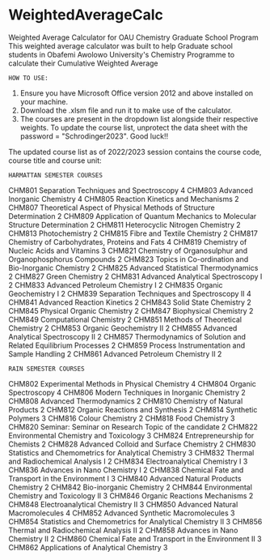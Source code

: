# WeightedAverageCalc
Weighted Average Calculator for OAU Chemistry Graduate School Program
This weighted average calculator was built to help Graduate school students in Obafemi Awolowo University's Chemistry Programme to calculate their Cumulative Weighted Average

	HOW TO USE:
1. Ensure you have Microsoft Office version 2012 and above installed on your machine.
2. Download the .xlsm file and run it to make use of the calculator. 
3. The courses are present in the dropdown list alongside their respective weights. 
To update the course list, unprotect the data sheet with the password  = "Schrodinger2023".
Good luck!! 


The updated course list as of 2022/2023 session contains the course code, course title and course unit:

	HARMATTAN SEMESTER COURSES		
CHM801	Separation Techniques and Spectroscopy	4
CHM803	Advanced Inorganic Chemistry	4
CHM805	Reaction Kinetics and Mechanisms	2
CHM807	Theoretical Aspect of Physical Methods of Structure Determination	2
CHM809	Application of Quantum Mechanics to Molecular Structure Determination	2
CHM811	Heterocyclic Nitrogen Chemistry	2
CHM813	Photochemistry	2
CHM815	Fibre and Textile Chemistry	2
CHM817	Chemistry of Carbohydrates, Proteins and Fats	4
CHM819	Chemistry of Nucleic Acids and Vitamins	3
CHM821	Chemistry of Organosulphur and Organophosphorus Compounds	2
CHM823	Topics in Co-ordination and Bio-Inorganic Chemistry	2
CHM825	Advanced Statistical Thermodynamics	2
CHM827	Green Chemistry	2
CHM831	Advanced Analytical Spectroscopy I	2
CHM833	Advanced Petroleum Chemistry I	2
CHM835	Organic Geochemistry I	2
CHM839	Separation Techniques and Spectroscopy II	4
CHM841	Advanced Reaction Kinetics	2
CHM843	Solid State Chemistry	2
CHM845	Physical Organic Chemistry	2
CHM847	Biophysical Chemistry	2
CHM849	Computational Chemistry	2
CHM851	Methods of Theoretical Chemistry	2
CHM853	Organic Geochemistry II	2
CHM855	Advanced Analytical Spectroscopy II	2
CHM857	Thermodynamics of Solution and Related Equilibrium Processes	2
CHM859	Process Instrumentation and Sample Handling	2
CHM861	Advanced Petroleum Chemistry II	2

	RAIN SEMESTER COURSES		
CHM802	Experimental Methods in Physical Chemistry	4
CHM804	Organic Spectroscopy	4
CHM806	Modern Techniques in Inorganic Chemistry	2
CHM808	Advanced Thermodynamics	2
CHM810	Chemistry of Natural Products	2
CHM812	Organic Reactions and Synthesis	2
CHM814	Synthetic Polymers	3
CHM816	Colour Chemistry	2
CHM818	Food Chemistry	3
CHM820	Seminar: Seminar on Research Topic of the candidate	2
CHM822	Environmental Chemistry and Toxicology	3
CHM824	Entrepreneurship for Chemists	2
CHM828	Advanced Colloid and Surface Chemistry	2
CHM830	Statistics and Chemometrics for Analytical Chemistry	3
CHM832	Thermal and Radiochemical Analysis I	2
CHM834	Electroanalytical Chemistry I	3
CHM836	Advances in Nano Chemistry I	2
CHM838	Chemical Fate and Transport in the Environment I	3
CHM840	Advanced Natural Products Chemistry	2
CHM842	Bio-inorganic Chemistry	2
CHM844	Environmental Chemistry and Toxicology II	3
CHM846	Organic Reactions Mechanisms	2
CHM848	Electroanalytical Chemistry II	3
CHM850	Advanced Natural Macromolecules	4
CHM852	Advanced Synthetic Macromolecules	3
CHM854	Statistics and Chemometrics for Analytical Chemistry II	3
CHM856	Thermal and Radiochemical Analysis II	2
CHM858	Advances in Nano Chemistry II	2
CHM860	Chemical Fate and Transport in the Environment II	3
CHM862	Applications of Analytical Chemistry	3


